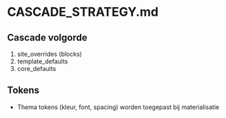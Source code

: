 # CASCADE_STRATEGY.md

## Cascade volgorde
1. site_overrides (blocks)
2. template_defaults
3. core_defaults

## Tokens
- Thema tokens (kleur, font, spacing) worden toegepast bij materialisatie
